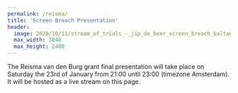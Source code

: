 ```yaml
---
permalink: /reisma/
title: 'Screen Breach Presentation'
header:
  image: 2020/10/11/stream_of_trials_-_jip_de_beer_screen_breach_baltan_test.jpg
  max_width: 3840
  max_height: 2400
---
```


The Reisma van den Burg grant final presentation will take place on Saturday the 23rd of January from 21:00 until 23:00 (timezone Amsterdam). It will be hosted as a live stream on this page.

<div id="twitch-embed" class="responsive-video-container" style="height:calc(100vh - 48px);"></div>
<script src="https://embed.twitch.tv/embed/v1.js"></script>
<script type="text/javascript">
  new Twitch.Embed("twitch-embed", {
    width: "100%",
    height: "100%",
    channel: "jipdebeer"
  });
</script>

<a id="fullscreen-button" class="pagination--pager" href="#" style="display:none;background-color:transparent;padding-left:0;padding-right:0;width:100%; margin-bottom:1em;">Open Stream & Chat in Full Screen</a>
<script>
if(document.fullscreenEnabled || document.webkitFullscreenEnabled){
  var button = document.getElementById("fullscreen-button");
  var twitch = document.querySelector("#twitch-embed iframe");
  button.style.display = "block";
  button.addEventListener(
    "click",
    function (event) {
      event.preventDefault();
      if (document.fullscreenElement) {
        document.exitFullscreen();
      } else if (document.webkitFullscreenElement){
        document.webkitExitFullscreen();
      } else if (twitch.requestFullscreen){
        twitch.requestFullscreen();
      } else if (twitch.webkitRequestFullscreen){
        twitch.webkitRequestFullscreen();
      }
    },
    false
  );
}
</script>